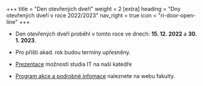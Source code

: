 +++
title = "Den otevřených dveří"
weight = 2
[extra]
heading = "Dny otevřených dveří v roce 2022/2023"
nav_right = true
icon = "ri-door-open-line"
+++

- Den otevřených dveří proběhl v tomto roce ve dnech: **15. 12. 2022** a **30. 1. 2023**.
- Pro příští akad. rok budou termíny upřesněny.

- [Prezentace](https://docs.google.com/presentation/d/e/2PACX-1vRiwW0UdY2WPg-CndiW68rj8gtRhec3OIlmVkv0gauIka4qAcfqHexqbcSiG3iVfp3ctzq2JecNik--/pub?start=false&loop=false&delayms=3000) možností studia IT na naší katedře
 - [Program akce a podrobné infomace](https://pedf.cuni.cz/PEDF-1281.html) naleznete na webu fakulty.